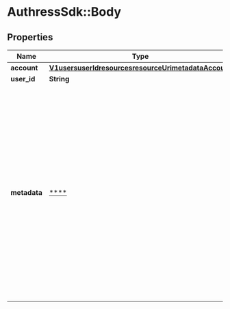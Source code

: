 # AuthressSdk::Body

## Properties
Name | Type | Description | Notes
------------ | ------------- | ------------- | -------------
**account** | [**V1usersuserIdresourcesresourceUrimetadataAccount**](V1usersuserIdresourcesresourceUrimetadataAccount.md) |  | [optional] 
**user_id** | **String** |  | 
**metadata** | [****](.md) | A JSON object limited to 10KB. The owner identified by the sub will always have access to read and update this data. Service clients may have access if the related property on the client is set. Access is restricted to authorized users. | 

